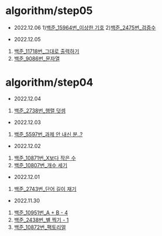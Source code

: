 # algorithm/step05

- 2022.12.06
1)[백준_15964번_이상한 기호](https://github.com/YUMIN113/algorithm/blob/main/algorithm/src/algorithm/step05/A15964.java)
2)[백준_2475번_검증수](https://github.com/YUMIN113/algorithm/blob/main/algorithm/src/algorithm/step05/A2475.java)

- 2022.12.05
1) [백준_11718번_그대로 출력하기](https://github.com/YUMIN113/algorithm/blob/main/algorithm/src/algorithm/step05/A11718.java)
2) [백준_9086번_문자열](https://github.com/YUMIN113/algorithm/blob/main/algorithm/src/algorithm/step05/A9086.java)

# algorithm/step04

- 2022.12.04
1) [백준_2738번_행렬 덧셈](https://github.com/YUMIN113/algorithm/blob/main/algorithm/src/algorithm/step04/A2738.java)

- 2022.12.03
1) [백준_5597번_과제 안 내신 분..?](https://github.com/YUMIN113/algorithm/blob/main/algorithm/src/algorithm/step04/A5597.java)

- 2022.12.02
1) [백준_10871번_X보다 작은 수](https://github.com/YUMIN113/algorithm/blob/main/algorithm/src/algorithm/step04/A10871.java)
2) [백준_10807번_개수 세기](https://github.com/YUMIN113/algorithm/blob/main/algorithm/src/algorithm/step04/A10807.java)

- 2022.12.01
1) [백준_2743번_단어 길이 재기](https://github.com/YUMIN113/algorithm/blob/main/algorithm/src/algorithm/step04/A2743.java)

- 2022.11.30
1) [백준_10951번_A + B - 4](https://github.com/YUMIN113/algorithm/blob/main/algorithm/src/algorithm/step04/A10951.java)
2) [백준_2438번_별 찍기 - 1](https://github.com/YUMIN113/algorithm/blob/main/algorithm/src/algorithm/step04/A2438.java)
3) [백준_10872번_팩토리얼](https://github.com/YUMIN113/algorithm/blob/main/algorithm/src/algorithm/step04/A10872.java)
